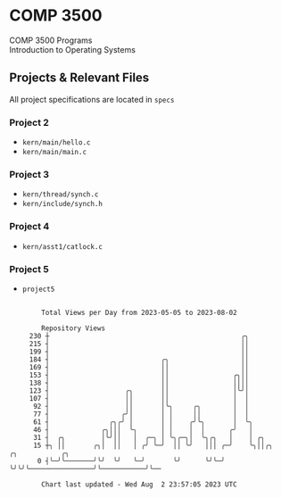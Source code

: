 # COMP 3500
COMP 3500 Programs  
Introduction to Operating Systems  
## Projects & Relevant Files
All project specifications are located in `specs`
### Project 2
- `kern/main/hello.c`
- `kern/main/main.c`
### Project 3
- `kern/thread/synch.c`
- `kern/include/synch.h`
### Project 4
- `kern/asst1/catlock.c`
### Project 5
- `project5`

```

        Total Views per Day from 2023-05-05 to 2023-08-02

        Repository Views
     230 ┼                                                ╭╮
     215 ┤                                                ││
     199 ┤                                                ││
     184 ┤                            ╭╮                  ││
     169 ┤                            ││                  ││
     153 ┤                            ││                ╭╮││
     138 ┤                            ││                ││││
     123 ┤                   ╭╮       ││                │╰╯│
     107 ┤                   ││       ││                │  │
      92 ┤                   ││       │╰╮     ╭╮        │  │
      77 ┤                  ╭╯│       │ │     ││        │  │
      61 ┤               ╭╮╭╯ │       │ │    ╭╯╰╮       │  ╰╮
      46 ┤             ╭╮│││  ╰╮      │ │    │  │      ╭╯   │
      31 ┤  ╭╮         │╰╯││   │  ╭─╮ │ ╰╮╭─╮│  ╰╮╭╮   │    │ ╭╮
      15 ┼╮ ││       ╭╮│  ││   │ ╭╯ ╰─╯  ││ ╰╯   │││ ╭─╯    ╰╮││╭╮                ╭╮           ╭╮
       0 ┤╰─╯╰───────╯╰╯  ╰╯   ╰─╯       ╰╯      ╰╯╰─╯       ╰╯╰╯╰────────────────╯╰───────────╯╰──

        Chart last updated - Wed Aug  2 23:57:05 2023 UTC
        
```
